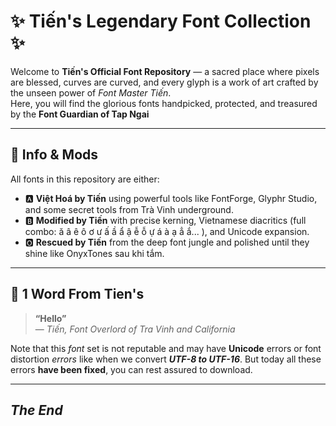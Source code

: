 # ✨ Tiến's Legendary Font Collection ✨

Welcome to **Tiến's Official Font Repository** — a sacred place where pixels are blessed, curves are curved, and every glyph is a work of art crafted by the unseen power of *Font Master Tiến*.  
Here, you will find the glorious fonts handpicked, protected, and treasured by the **Font Guardian of Tap Ngai**

---

## 🧾 Info & Mods

All fonts in this repository are either:

- 🅰️ **Việt Hoá by Tiến** using powerful tools like FontForge, Glyphr Studio, and some secret tools from Trà Vinh underground.
- 🅱️ **Modified by Tiến** with precise kerning, Vietnamese diacritics (full combo: ă â ê ô ơ ư ấ ầ ẩ ậ ễ ỗ ự á à ạ ẳ ắ... ), and Unicode expansion.
- 🅾️ **Rescued by Tiến** from the deep font jungle and polished until they shine like OnyxTones sau khi tắm.

---

## 💫 1 Word From Tien's

> **“Hello”**  
> — *Tiến, Font Overlord of Tra Vinh and California*

Note that this *font* set is not reputable and may have **Unicode** errors or font distortion *errors* like when we convert ***UTF-8 to UTF-16***. But today all these errors **have been fixed**, you can rest assured to download.

---

## *The End*
